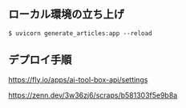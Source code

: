 ## ローカル環境の立ち上げ

```
$ uvicorn generate_articles:app --reload
```

## デプロイ手順

https://fly.io/apps/ai-tool-box-api/settings

https://zenn.dev/3w36zj6/scraps/b581303f5e9b8a

